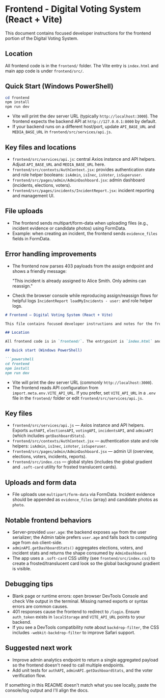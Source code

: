 # Frontend - Digital Voting System (React + Vite)

This document contains focused developer instructions for the frontend portion of the Digital Voting System.

## Location

All frontend code is in the `frontend/` folder. The Vite entry is `index.html` and main app code is under `frontend/src/`.

## Quick Start (Windows PowerShell)

```powershell
cd frontend
npm install
npm run dev
```

- Vite will print the dev server URL (typically `http://localhost:3000`). The frontend expects the backend API at `http://127.0.0.1:8000` by default.
- If your backend runs on a different host/port, update `API_BASE_URL` and `MEDIA_BASE_URL` in `frontend/src/services/api.js`.

## Key files and locations

- `frontend/src/services/api.js`: central Axios instance and API helpers. Adjust `API_BASE_URL` and `MEDIA_BASE_URL` here.
- `frontend/src/contexts/AuthContext.jsx`: provides authentication state and role helper booleans: `isAdmin`, `isInec`, `isVoter`, `isSuperuser`.
- `frontend/src/pages/admin/AdminDashboard.jsx`: admin dashboard (incidents, elections, voters).
- `frontend/src/pages/incidents/IncidentReport.jsx`: incident reporting and management UI.

## File uploads

- The frontend sends multipart/form-data when uploading files (e.g., incident evidence or candidate photos) using FormData.
- Example: when creating an incident, the frontend sends `evidence_files` fields in FormData.

## Error handling improvements

- The frontend now parses 403 payloads from the assign endpoint and shows a friendly message:

  "This incident is already assigned to Alice Smith. Only admins can reassign."

- Check the browser console while reproducing assign/reassign flows for helpful logs `IncidentReport loadMyIncidents - user:` and role helper logs.

```markdown
# Frontend — Digital Voting System (React + Vite)

This file contains focused developer instructions and notes for the frontend portion of the project.

## Location

All frontend code is in `frontend/`. The entrypoint is `index.html` and app sources live in `frontend/src/`.

## Quick start (Windows PowerShell)

```powershell
cd frontend
npm install
npm run dev
```

- Vite will print the dev server URL (commonly `http://localhost:3000`).
- The frontend reads API configuration from `import.meta.env.VITE_API_URL`. If you prefer, set `VITE_API_URL` in a `.env` file in the `frontend/` folder or edit `frontend/src/services/api.js`.

## Key files

- `frontend/src/services/api.js` — Axios instance and API helpers. Exports `authAPI`, `electionsAPI`, `votingAPI`, `incidentsAPI`, and `adminAPI` (which includes `getDashboardStats`).
- `frontend/src/contexts/AuthContext.jsx` — authentication state and role helpers: `isAdmin`, `isInec`, `isVoter`, `isSuperuser`.
- `frontend/src/pages/admin/AdminDashboard.jsx` — admin UI (overview, elections, voters, incidents, reports).
- `frontend/src/index.css` — global styles (includes the global gradient and `.soft-card` utility for frosted translucent cards).

## Uploads and form data

- File uploads use `multipart/form-data` via FormData. Incident evidence should be appended as `evidence_files` (array) and candidate photos as `photo`.

## Notable frontend behaviors

- Server-provided `user.age`: the backend exposes `age` from the user serializer; the Admin table prefers `user.age` and falls back to computing age from `dob` client-side.
- `adminAPI.getDashboardStats()` aggregates elections, voters, and incident stats and returns the shape consumed by `AdminDashboard`.
- The app uses a `.soft-card` CSS utility (see `frontend/src/index.css`) to create a frosted/translucent card look so the global background gradient is visible.

## Debugging tips

- Blank page or runtime errors: open browser DevTools Console and check Vite output in the terminal. Missing named exports or syntax errors are common causes.
- 401 responses cause the frontend to redirect to `/login`. Ensure `auth_token` exists in `localStorage` and `VITE_API_URL` points to your backend.
- If you see a DevTools compatibility note about `backdrop-filter`, the CSS includes `-webkit-backdrop-filter` to improve Safari support.

## Suggested next work

- Improve admin analytics endpoint to return a single aggregated payload so the frontend doesn't need to call multiple endpoints.
- Add unit tests for `authAPI`, `adminAPI.getDashboardStats`, and the voter verification flow.

If something in this README doesn't match what you see locally, paste the console/log output and I'll align the docs.
```
